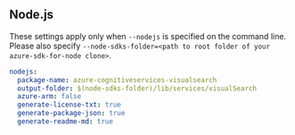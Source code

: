## Node.js

These settings apply only when `--nodejs` is specified on the command line.
Please also specify `--node-sdks-folder=<path to root folder of your azure-sdk-for-node clone>`.

``` yaml $(nodejs)
nodejs:
  package-name: azure-cognitiveservices-visualsearch
  output-folder: $(node-sdks-folder)/lib/services/visualSearch
  azure-arm: false
  generate-license-txt: true
  generate-package-json: true
  generate-readme-md: true
```
